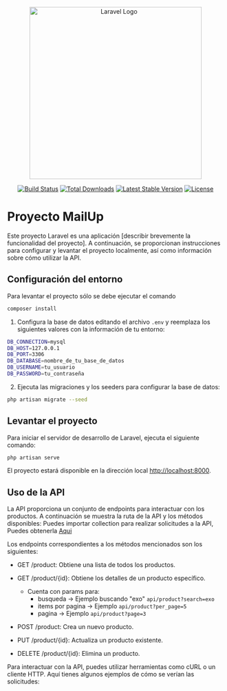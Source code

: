 <p align="center"><a href="https://laravel.com" target="_blank"><img src="https://raw.githubusercontent.com/laravel/art/master/logo-lockup/5%20SVG/2%20CMYK/1%20Full%20Color/laravel-logolockup-cmyk-red.svg" width="400" alt="Laravel Logo"></a></p>

<p align="center">
<a href="https://github.com/laravel/framework/actions"><img src="https://github.com/laravel/framework/workflows/tests/badge.svg" alt="Build Status"></a>
<a href="https://packagist.org/packages/laravel/framework"><img src="https://img.shields.io/packagist/dt/laravel/framework" alt="Total Downloads"></a>
<a href="https://packagist.org/packages/laravel/framework"><img src="https://img.shields.io/packagist/v/laravel/framework" alt="Latest Stable Version"></a>
<a href="https://packagist.org/packages/laravel/framework"><img src="https://img.shields.io/packagist/l/laravel/framework" alt="License"></a>
</p>

# Proyecto MailUp

Este proyecto Laravel es una aplicación [describir brevemente la funcionalidad del proyecto]. A continuación, se proporcionan instrucciones para configurar y levantar el proyecto localmente, así como información sobre cómo utilizar la API.


## Configuración del entorno

Para levantar el proyecto sólo se debe ejecutar el comando
```sh
composer install
```

1. Configura la base de datos editando el archivo `.env` y reemplaza los siguientes valores con la información de tu entorno:
```sh
DB_CONNECTION=mysql
DB_HOST=127.0.0.1
DB_PORT=3306
DB_DATABASE=nombre_de_tu_base_de_datos
DB_USERNAME=tu_usuario
DB_PASSWORD=tu_contraseña
```

2. Ejecuta las migraciones y los seeders para configurar la base de datos:

```sh
php artisan migrate --seed
```

## Levantar el proyecto

Para iniciar el servidor de desarrollo de Laravel, ejecuta el siguiente comando:
```sh
php artisan serve
```

El proyecto estará disponible en la dirección local [http://localhost:8000](http://localhost:8000).

## Uso de la API

La API proporciona un conjunto de endpoints para interactuar con los productos. A continuación se muestra la ruta de la API y los métodos disponibles:
Puedes importar collection para realizar solicitudes a la API, Puedes obtenerla [Aqui](https://github.com/gabrielvega9316/mailup_api/blob/main/resources/docs/MailUp-api.postman_collection.json)

Los endpoints correspondientes a los métodos mencionados son los siguientes:

- GET /product: Obtiene una lista de todos los productos.
- GET /product/{id}: Obtiene los detalles de un producto específico.
   - Cuenta con params para: 
        - busqueda -> Ejemplo buscando "exo" `api/product?search=exo`
        - items por pagina -> Ejemplo `api/product?per_page=5`
        - pagina -> Ejemplo `api/product?page=3`
    
    
- POST /product: Crea un nuevo producto.
- PUT /product/{id}: Actualiza un producto existente.
- DELETE /product/{id}: Elimina un producto.

Para interactuar con la API, puedes utilizar herramientas como cURL o un cliente HTTP. Aquí tienes algunos ejemplos de cómo se verían las solicitudes:

